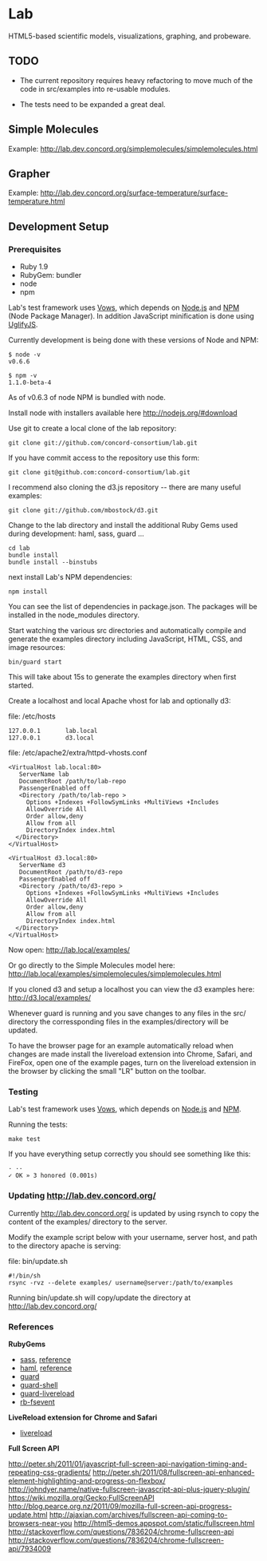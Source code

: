 # Lab

HTML5-based scientific models, visualizations, graphing, and probeware.

## TODO

- The current repository requires heavy refactoring to move much of the 
code in src/examples into re-usable modules.

- The tests need to be expanded a great deal.

## Simple Molecules

Example: http://lab.dev.concord.org/simplemolecules/simplemolecules.html

## Grapher

Example: http://lab.dev.concord.org/surface-temperature/surface-temperature.html

## Development Setup

### Prerequisites

- Ruby 1.9
- RubyGem: bundler
- node
- npm

Lab's test framework uses [Vows](http://vowsjs.org), which depends on
[Node.js](http://nodejs.org/) and [NPM](http://npmjs.org/) (Node Package Manager). 
In addition JavaScript minification is done using [UglifyJS](https://github.com/mishoo/UglifyJS).

Currently development is being done with these versions of Node and NPM:

    $ node -v
    v0.6.6

    $ npm -v
    1.1.0-beta-4

As of v0.6.3 of node NPM is bundled with node. 

Install node with installers available here http://nodejs.org/#download

Use git to create a local clone of the lab repository:

    git clone git://github.com/concord-consortium/lab.git

If you have commit access to the repository use this form:

    git clone git@github.com:concord-consortium/lab.git

I recommend also cloning the d3.js repository -- there are many useful examples:

    git clone git://github.com/mbostock/d3.git

Change to the lab directory and install the additional Ruby Gems used during development: haml, sass, guard ...

    cd lab
    bundle install
    bundle install --binstubs

next install Lab's NPM dependencies:

    npm install

You can see the list of dependencies in package.json. The packages will be
installed in the node_modules directory.

Start watching the various src directories and automatically compile and generate
the examples directory including JavaScript, HTML, CSS, and image resources:

    bin/guard start

This will take about 15s to generate the examples directory when first started.

Create a localhost and local Apache vhost for lab and optionally d3:

file: /etc/hosts

    127.0.0.1       lab.local
    127.0.0.1       d3.local

file: /etc/apache2/extra/httpd-vhosts.conf

    <VirtualHost lab.local:80>
       ServerName lab
       DocumentRoot /path/to/lab-repo
       PassengerEnabled off
       <Directory /path/to/lab-repo >
         Options +Indexes +FollowSymLinks +MultiViews +Includes
         AllowOverride All
         Order allow,deny
         Allow from all
         DirectoryIndex index.html
      </Directory>
    </VirtualHost>

    <VirtualHost d3.local:80>
       ServerName d3
       DocumentRoot /path/to/d3-repo
       PassengerEnabled off
       <Directory /path/to/d3-repo >
         Options +Indexes +FollowSymLinks +MultiViews +Includes
         AllowOverride All
         Order allow,deny
         Allow from all
         DirectoryIndex index.html
      </Directory>
    </VirtualHost>

Now open: http://lab.local/examples/

Or go directly to the Simple Molecules model here: http://lab.local/examples/simplemolecules/simplemolecules.html

If you cloned d3 and setup a localhost you can view the d3 examples here: http://d3.local/examples/

Whenever guard is running and you save changes to any files in the src/ directory the corressponding files in the examples/directory will be updated. 

To have the browser page for an example automatically reload when changes are made install the livereload extension into Chrome, Safari, and FireFox, open one of the example pages, turn on the livereload extension in the browser by clicking the small "LR" button on the toolbar.

### Testing

Lab's test framework uses [Vows](http://vowsjs.org), which depends on
[Node.js](http://nodejs.org/) and [NPM](http://npmjs.org/). 

Running the tests:

    make test

If you have everything setup correctly you should see something like this:

    · ·· 
    ✓ OK » 3 honored (0.001s)

### Updating http://lab.dev.concord.org/

Currently http://lab.dev.concord.org/ is updated by using rsynch to copy the content of the 
examples/ directory to the server. 

Modify the example script below with your username, server host, 
and path to the directory apache is serving:

file: bin/update.sh

    #!/bin/sh
    rsync -rvz --delete examples/ username@server:/path/to/examples

Running bin/update.sh will copy/update the directory at http://lab.dev.concord.org/

### References

**RubyGems**

- [sass](http://sass-lang.com/), [reference](http://sass-lang.com/docs/yardoc/file.SASS_REFERENCE.html)
- [haml](http://haml-lang.com/), [reference](http://haml-lang.com/docs/yardoc/file.HAML_REFERENCE.html)
- [guard](https://github.com/guard/guard)
- [guard-shell](https://github.com/hawx/guard-shell)
- [guard-livereload](https://github.com/guard/guard-livereload)
- [rb-fsevent](https://github.com/thibaudgg/rb-fsevent)

**LiveReload extension for Chrome and Safari**

- [livereload](https://github.com/mockko/livereload)

**Full Screen API**

http://peter.sh/2011/01/javascript-full-screen-api-navigation-timing-and-repeating-css-gradients/
http://peter.sh/2011/08/fullscreen-api-enhanced-element-highlighting-and-progress-on-flexbox/
http://johndyer.name/native-fullscreen-javascript-api-plus-jquery-plugin/
https://wiki.mozilla.org/Gecko:FullScreenAPI
http://blog.pearce.org.nz/2011/09/mozilla-full-screen-api-progress-update.html
http://ajaxian.com/archives/fullscreen-api-coming-to-browsers-near-you
http://html5-demos.appspot.com/static/fullscreen.html
http://stackoverflow.com/questions/7836204/chrome-fullscreen-api
http://stackoverflow.com/questions/7836204/chrome-fullscreen-api/7934009

